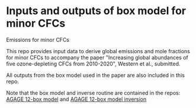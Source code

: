 # Inputs and outputs of box model for minor CFCs
Emissions for minor CFCs

This repo provides input data to derive global emissions and mole fractions for minor CFCs to 
accompany the paper "Increasing global abundances of five ozone-depleting CFCs from 2010-2020",
Western et al., submitted.

All outputs from the box model used in the paper are also included in this repo.

Note that the box model and inverse routine are contained in the repos:
[AGAGE 12-box model](https://github.com/mrghg/py12box) and
[AGAGE 12-box model inversion](https://github.com/mrghg/py12box_invert)
